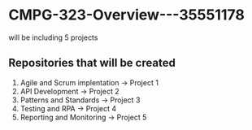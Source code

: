 # CMPG-323-Overview---35551178
will be including 5 projects

## Repositories that will be created
1. Agile and Scrum implentation -> Project 1
2. API Development -> Project 2
3. Patterns and Standards -> Project 3
4. Testing and RPA -> Project 4
5. Reporting and Monitoring -> Project 5

